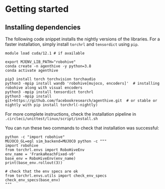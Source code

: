 
# Getting started

## Installing dependencies

The following code snippet installs the nightly versions of the libraries. For a faster installation, simply install `torchrl` and `tensordict` using `pip`.

```shell
module load cuda/12.1 # if available

export MJENV_LIB_PATH="robohive"
conda create -n agenthive -y python=3.8
conda activate agenthive

pip3 install torch torchvision torchaudio
python3 -mpip install wandb 'robohive[mujoco, encoders]'  # installing robohive along with visual encoders
python3 -mpip install tensordict torchrl
python3 -mpip install git+https://github.com/facebookresearch/agenthive.git  # or stable or nightly with pip install torchrl(-nightly)

```

For more complete instructions, check the installation pipeline in `.circleci/unittest/linux/script/install.sh`

You can run these two commands to check that installation was successful:

```shell
python -c "import robohive"
MUJOCO_GL=egl sim_backend=MUJOCO python -c """
import robohive
from torchrl.envs import RoboHiveEnv
env_name = 'FrankaReachFixed-v0'
base_env = RoboHiveEnv(env_name)
print(base_env.rollout(3))

# check that the env specs are ok
from torchrl.envs.utils import check_env_specs
check_env_specs(base_env)
"""
```
